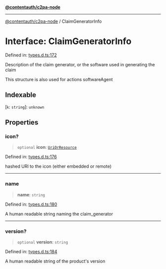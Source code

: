 [**@contentauth/c2pa-node**](../README.md)

***

[@contentauth/c2pa-node](../README.md) / ClaimGeneratorInfo

# Interface: ClaimGeneratorInfo

Defined in: [types.d.ts:172](https://github.com/contentauth/c2pa-node-v2/blob/92024140271b3589278f2b732abca2c4a33b231a/js-src/types.d.ts#L172)

Description of the claim generator, or the software used in generating the claim

This structure is also used for actions softwareAgent

## Indexable

\[`k`: `string`\]: `unknown`

## Properties

### icon?

> `optional` **icon**: [`UriOrResource`](../type-aliases/UriOrResource.md)

Defined in: [types.d.ts:176](https://github.com/contentauth/c2pa-node-v2/blob/92024140271b3589278f2b732abca2c4a33b231a/js-src/types.d.ts#L176)

hashed URI to the icon (either embedded or remote)

***

### name

> **name**: `string`

Defined in: [types.d.ts:180](https://github.com/contentauth/c2pa-node-v2/blob/92024140271b3589278f2b732abca2c4a33b231a/js-src/types.d.ts#L180)

A human readable string naming the claim_generator

***

### version?

> `optional` **version**: `string`

Defined in: [types.d.ts:184](https://github.com/contentauth/c2pa-node-v2/blob/92024140271b3589278f2b732abca2c4a33b231a/js-src/types.d.ts#L184)

A human readable string of the product's version
